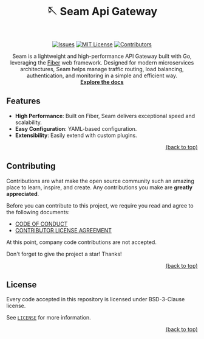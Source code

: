 <!-- PROJECT LOGO -->
<br />
<div align="center">
  <h1>🪡 Seam Api Gateway</h1>
  <br/>

[![Issues][issues-shield]][issues-url]
[![MIT License][license-shield]][license-url]
[![Contributors][contributors-shield]][contributors-url]

  <p align="center">
    Seam is a lightweight and high-performance API Gateway built with Go, leveraging the <a href="https://github.com/gofiber/fiber">Fiber</a> web framework. Designed for modern microservices architectures, Seam helps manage traffic routing, load balancing, authentication, and monitoring in a simple and efficient way.
    <br />
    <a href="https://saulova.github.io/seam/"><strong>Explore the docs</strong></a>
  </p>
</div>

<!-- Features -->

## Features

- **High Performance**: Built on Fiber, Seam delivers exceptional speed and scalability.
- **Easy Configuration**: YAML-based configuration.
- **Extensibility**: Easily extend with custom plugins.

<p align="right"><a href="#top">(back to top)</a></p>

<!-- CONTRIBUTING -->

## Contributing

Contributions are what make the open source community such an amazing place to learn, inspire, and create. Any contributions you make are **greatly appreciated**.

Before you can contribute to this project, we require you read and agree to the following documents:

- [CODE OF CONDUCT](https://github.com/saulova/seam/blob/main/CODE_OF_CONDUCT.md)
- [CONTRIBUTOR LICENSE AGREEMENT](https://github.com/saulova/seam/blob/main/CONTRIBUTOR_LICENSE_AGREEMENT.md)

At this point, company code contributions are not accepted.

Don't forget to give the project a star! Thanks!

<p align="right"><a href="#top">(back to top)</a></p>

<!-- LICENSE -->

## License

Every code accepted in this repository is licensed under BSD-3-Clause license.

See [`LICENSE`](https://github.com/saulova/seam/blob/main/LICENSE) for more information.

<p align="right"><a href="#top">(back to top)</a></p>

<!-- MARKDOWN LINKS & IMAGES -->
<!-- https://www.markdownguide.org/basic-syntax/#reference-style-links -->

[contributors-shield]: https://img.shields.io/github/contributors/saulova/seam.svg?style=flat-square
[contributors-url]: https://github.com/saulova/seam/graphs/contributors
[issues-shield]: https://img.shields.io/github/issues/saulova/seam.svg?style=flat-square
[issues-url]: https://github.com/saulova/seam/issues
[license-shield]: https://img.shields.io/github/license/saulova/seam?style=flat-square
[license-url]: https://github.com/saulova/seam/blob/main/LICENSE


